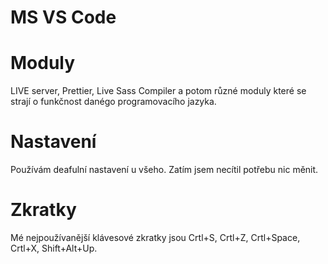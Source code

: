 # MS VS Code

# Moduly

LIVE server, Prettier, Live Sass Compiler a potom různé moduly které se strají o funkčnost danégo programovacího jazyka.

# Nastavení

Používám deafulní nastavení u všeho. Zatím jsem necítil potřebu nic měnit.

# Zkratky 

Mé nejpoužívanější klávesové zkratky jsou Crtl+S, Crtl+Z, Crtl+Space, Crtl+X, Shift+Alt+Up. 
